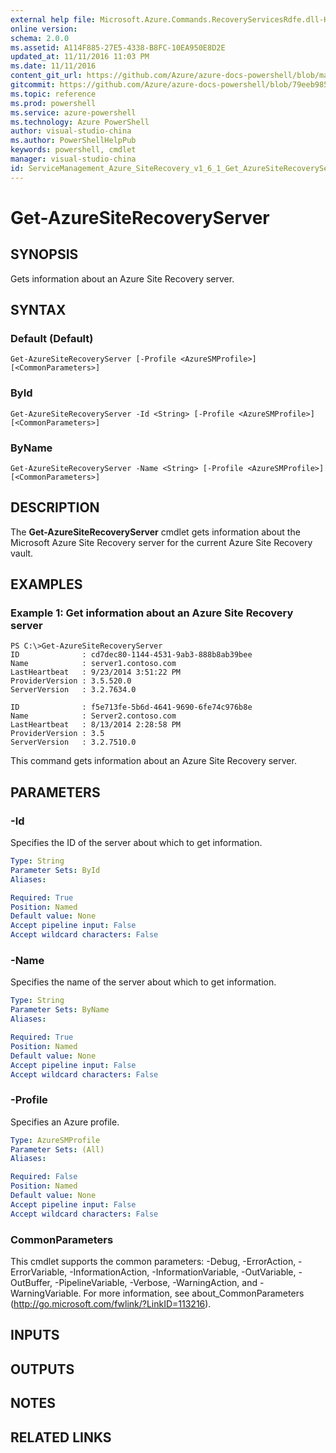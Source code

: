 ```yaml
---
external help file: Microsoft.Azure.Commands.RecoveryServicesRdfe.dll-Help.xml
online version: 
schema: 2.0.0
ms.assetid: A114F885-27E5-4338-B8FC-10EA950E8D2E
updated_at: 11/11/2016 11:03 PM
ms.date: 11/11/2016
content_git_url: https://github.com/Azure/azure-docs-powershell/blob/master/azureps-cmdlets-docs/ServiceManagement/Azure.SiteRecovery/v1.6.1/Get-AzureSiteRecoveryServer.md
gitcommit: https://github.com/Azure/azure-docs-powershell/blob/79eeb985ea480979357fb4695832a0c3d29a48bf/azureps-cmdlets-docs/ServiceManagement/Azure.SiteRecovery/v1.6.1/Get-AzureSiteRecoveryServer.md
ms.topic: reference
ms.prod: powershell
ms.service: azure-powershell
ms.technology: Azure PowerShell
author: visual-studio-china
ms.author: PowerShellHelpPub
keywords: powershell, cmdlet
manager: visual-studio-china
id: ServiceManagement_Azure_SiteRecovery_v1_6_1_Get_AzureSiteRecoveryServer_md
---
```


# Get-AzureSiteRecoveryServer

## SYNOPSIS
Gets information about an Azure Site Recovery server.

## SYNTAX

### Default (Default)
```
Get-AzureSiteRecoveryServer [-Profile <AzureSMProfile>] [<CommonParameters>]
```

### ById
```
Get-AzureSiteRecoveryServer -Id <String> [-Profile <AzureSMProfile>] [<CommonParameters>]
```

### ByName
```
Get-AzureSiteRecoveryServer -Name <String> [-Profile <AzureSMProfile>] [<CommonParameters>]
```

## DESCRIPTION
The **Get-AzureSiteRecoveryServer** cmdlet gets information about the Microsoft Azure Site Recovery server for the current Azure Site Recovery vault.

## EXAMPLES

### Example 1: Get information about an Azure Site Recovery server
```
PS C:\>Get-AzureSiteRecoveryServer
ID              : cd7dec80-1144-4531-9ab3-888b8ab39bee
Name            : server1.contoso.com
LastHeartbeat   : 9/23/2014 3:51:22 PM
ProviderVersion : 3.5.520.0
ServerVersion   : 3.2.7634.0

ID              : f5e713fe-5b6d-4641-9690-6fe74c976b8e
Name            : Server2.contoso.com
LastHeartbeat   : 8/13/2014 2:28:58 PM
ProviderVersion : 3.5
ServerVersion   : 3.2.7510.0
```

This command gets information about an Azure Site Recovery server.

## PARAMETERS

### -Id
Specifies the ID of the server about which to get information.

```yaml
Type: String
Parameter Sets: ById
Aliases: 

Required: True
Position: Named
Default value: None
Accept pipeline input: False
Accept wildcard characters: False
```

### -Name
Specifies the name of the server about which to get information.

```yaml
Type: String
Parameter Sets: ByName
Aliases: 

Required: True
Position: Named
Default value: None
Accept pipeline input: False
Accept wildcard characters: False
```

### -Profile
Specifies an Azure profile.

```yaml
Type: AzureSMProfile
Parameter Sets: (All)
Aliases: 

Required: False
Position: Named
Default value: None
Accept pipeline input: False
Accept wildcard characters: False
```

### CommonParameters
This cmdlet supports the common parameters: -Debug, -ErrorAction, -ErrorVariable, -InformationAction, -InformationVariable, -OutVariable, -OutBuffer, -PipelineVariable, -Verbose, -WarningAction, and -WarningVariable. For more information, see about_CommonParameters (http://go.microsoft.com/fwlink/?LinkID=113216).

## INPUTS

## OUTPUTS

## NOTES

## RELATED LINKS


